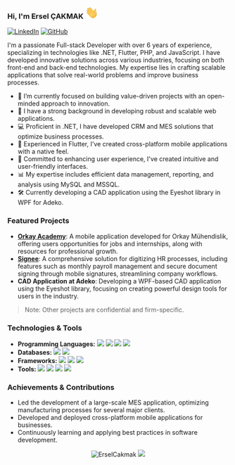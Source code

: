 ### Hi, I'm Ersel ÇAKMAK <img src="https://github.com/Parply/Parply/blob/master/.github/Hi.gif?raw=true" width="30px">

[![LinkedIn](https://img.shields.io/badge/-LinkedIn-blue?style=flat&logo=Linkedin&logoColor=white&link=https://www.linkedin.com/in/erselcakmak/)](https://www.linkedin.com/in/erselcakmak/)
[![GitHub](https://img.shields.io/badge/-GitHub-181717?style=flat&logo=github)](https://github.com/erselcakmak)

I'm a passionate Full-stack Developer with over 6 years of experience, specializing in technologies like .NET, Flutter, PHP, and JavaScript. I have developed innovative solutions across various industries, focusing on both front-end and back-end technologies. My expertise lies in crafting scalable applications that solve real-world problems and improve business processes.

- 🌱 I’m currently focused on building value-driven projects with an open-minded approach to innovation.
- 🚀 I have a strong background in developing robust and scalable web applications.
- 💻 Proficient in .NET, I have developed CRM and MES solutions that optimize business processes.
- 📱 Experienced in Flutter, I've created cross-platform mobile applications with a native feel.
- 🌟 Committed to enhancing user experience, I've created intuitive and user-friendly interfaces.
- 📊 My expertise includes efficient data management, reporting, and analysis using MySQL and MSSQL.
- 🛠️ Currently developing a CAD application using the Eyeshot library in WPF for Adeko.

### Featured Projects

- **[Orkay Academy](https://play.google.com/store/apps/details?id=com.orkay.academy&hl=tr)**: A mobile application developed for Orkay Mühendislik, offering users opportunities for jobs and internships, along with resources for professional growth.
- **[Signee](https://play.google.com/store/apps/details?id=com.signee.app&hl=tr)**: A comprehensive solution for digitizing HR processes, including features such as monthly payroll management and secure document signing through mobile signatures, streamlining company workflows.
- **CAD Application at Adeko**: Developing a WPF-based CAD application using the Eyeshot library, focusing on creating powerful design tools for users in the industry.

> Note: Other projects are confidential and firm-specific.

### Technologies & Tools
- **Programming Languages:** <img src="https://img.shields.io/badge/-.NET-512BD4?style=for-the-badge&logo=.net" /> <img src="https://img.shields.io/badge/-Flutter-02569B?style=for-the-badge&logo=flutter" /> <img src="https://img.shields.io/badge/-PHP-777BB4?style=for-the-badge&logo=php&logoColor=white" /> <img src="https://img.shields.io/badge/-JavaScript-F7DF1E?style=for-the-badge&logo=javascript&logoColor=black" />
- **Databases:** <img src="https://img.shields.io/badge/-MySQL-4479A1?style=for-the-badge&logo=mysql&logoColor=white" /> <img src="https://img.shields.io/badge/-MSSQL-CC2927?style=for-the-badge&logo=microsoft-sql-server&logoColor=white" />
- **Frameworks:** <img src="https://img.shields.io/badge/-.NET_Framework-512BD4?style=for-the-badge&logo=.net" /> <img src="https://img.shields.io/badge/-Flutter-02569B?style=for-the-badge&logo=flutter" /> <img src="https://img.shields.io/badge/-Git-F05032?style=for-the-badge&logo=git&logoColor=white" />
- **Tools:** <img src="https://img.shields.io/badge/-Visual_Studio-5C2D91?style=for-the-badge&logo=visual-studio" /> <img src="https://img.shields.io/badge/-VS_Code-007ACC?style=for-the-badge&logo=visual-studio-code&logoColor=white" /> <img src="https://img.shields.io/badge/-Eyeshot-007ACC?style=for-the-badge&logo=visual-studio-code" /> <img src="https://img.shields.io/badge/-WPF-5C2D91?style=for-the-badge&logo=visual-studio" />

### Achievements & Contributions
- Led the development of a large-scale MES application, optimizing manufacturing processes for several major clients.
- Developed and deployed cross-platform mobile applications for businesses.
- Continuously learning and applying best practices in software development.

<p align="center">
<img src="https://komarev.com/ghpvc/?username=ErselCakmak" alt="ErselCakmak" />
<a href="https://github.com/ErselCakmak/"><img src="https://img.shields.io/github/last-commit/ErselCakmak/ErselCakmak?style=flat-square&label=Last%20Updated%20"/></a>
</p>
